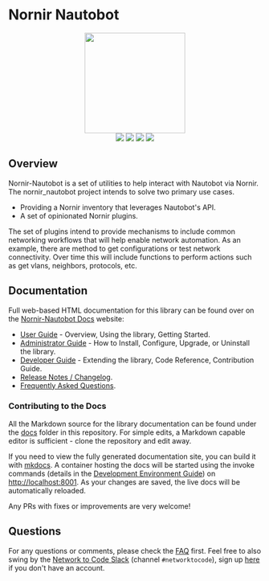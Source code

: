 # Nornir Nautobot

<p align="center">
  <img src="https://raw.githubusercontent.com/networktocode/nornir-nautobot/develop/docs/images/nornir-nautobot_logo.png" class="logo" height="200px">
  <br>
  <a href="https://github.com/networktocode/nornir-nautobot/actions"><img src="https://github.com/networktocode/nornir-nautobot/actions/workflows/ci.yml/badge.svg?branch=main"></a>
  <a href="https://nornir-nautobot.readthedocs.io/en/latest"><img src="https://readthedocs.org/projects/nornir-nautobot/badge/"></a>
  <a href="https://pypi.org/project/nornir-nautobot/"><img src="https://img.shields.io/pypi/v/nornir-nautobot"></a>
  <a href="https://pypi.org/project/nornir-nautobot/"><img src="https://img.shields.io/pypi/dm/nornir-nautobot"></a>
  <br>
</p>

## Overview

Nornir-Nautobot is a set of utilities to help interact with Nautobot via Nornir. The nornir_nautobot project intends to solve two primary use cases.

* Providing a Nornir inventory that leverages Nautobot's API.
* A set of opinionated Nornir plugins.

The set of plugins intend to provide mechanisms to include common networking workflows that will help enable network automation. As an example, there are method to get configurations or test network connectivity. Over time this will include functions to perform actions such as get vlans, neighbors, protocols, etc.

## Documentation

Full web-based HTML documentation for this library can be found over on the [Nornir-Nautobot Docs](https://nornir-nautobot.readthedocs.io) website:

- [User Guide](https://nornir-nautobot.readthedocs.io/en/latest/user/lib_overview/) - Overview, Using the library, Getting Started.
- [Administrator Guide](https://nornir-nautobot.readthedocs.io/en/latest/admin/install/) - How to Install, Configure, Upgrade, or Uninstall the library.
- [Developer Guide](https://nornir-nautobot.readthedocs.io/en/latest/dev/contributing/) - Extending the library, Code Reference, Contribution Guide.
- [Release Notes / Changelog](https://nornir-nautobot.readthedocs.io/en/latest/admin/release_notes/).
- [Frequently Asked Questions](https://nornir-nautobot.readthedocs.io/en/latest/user/faq/).

### Contributing to the Docs

All the Markdown source for the library documentation can be found under the [docs](https://github.com/networktocode/nornir-nautobot/tree/develop/docs) folder in this repository. For simple edits, a Markdown capable editor is sufficient - clone the repository and edit away.

If you need to view the fully generated documentation site, you can build it with [mkdocs](https://www.mkdocs.org/). A container hosting the docs will be started using the invoke commands (details in the [Development Environment Guide](https://nornir-nautobot.readthedocs.io/en/latest/dev/dev_environment/#docker-development-environment)) on [http://localhost:8001](http://localhost:8001). As your changes are saved, the live docs will be automatically reloaded.

Any PRs with fixes or improvements are very welcome!

## Questions

For any questions or comments, please check the [FAQ](https://nornir-nautobot.readthedocs.io/en/latest/user/faq/) first. Feel free to also swing by the [Network to Code Slack](https://networktocode.slack.com/) (channel `#networktocode`), sign up [here](http://slack.networktocode.com/) if you don't have an account.
